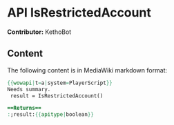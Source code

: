 # API IsRestrictedAccount

**Contributor:** KethoBot

## Content

The following content is in MediaWiki markdown format:

```mediawiki
{{wowapi|t=a|system=PlayerScript}}
Needs summary.
 result = IsRestrictedAccount()

==Returns==
:;result:{{apitype|boolean}}
```